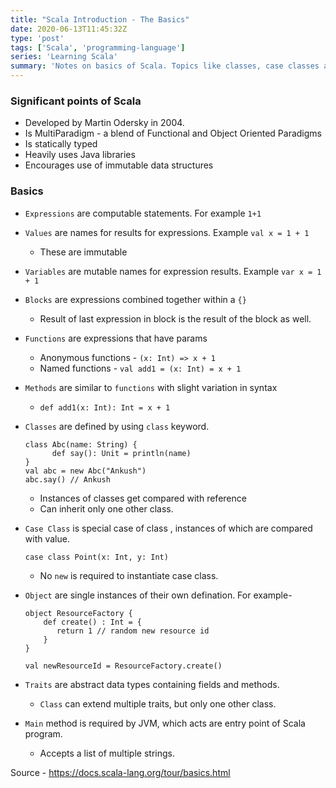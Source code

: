 ```yaml
---
title: "Scala Introduction - The Basics"
date: 2020-06-13T11:45:32Z
type: 'post'
tags: ['Scala', 'programming-language']
series: 'Learning Scala'
summary: 'Notes on basics of Scala. Topics like classes, case classes and traits will be defined.'
---
```


### Significant points of Scala

- Developed by Martin Odersky in 2004. 
- Is MultiParadigm - a blend of Functional and Object Oriented Paradigms
- Is statically typed
- Heavily uses Java libraries
- Encourages use of immutable data structures

### Basics
- `Expressions` are computable statements. For example  `1+1`
- `Values` are names for results for expressions. Example `val x = 1 + 1`
   - These are immutable
- `Variables` are mutable names for expression results. Example `var x = 1 + 1`
- `Blocks` are expressions combined together within a `{}`
    - Result of last expression in block is the result of the block as well.
- `Functions` are expressions that have params
    - Anonymous functions - `(x: Int) => x + 1`
    - Named functions - `val add1 = (x: Int) = x + 1`
- `Methods` are similar to `functions` with slight variation in syntax
    - `def add1(x: Int): Int = x + 1`
- `Classes` are defined by using `class` keyword.

      class Abc(name: String) {
            def say(): Unit = println(name)
      }
      val abc = new Abc("Ankush")
      abc.say() // Ankush
    - Instances of classes get compared with reference
    - Can inherit only one other class.
- `Case Class` is special case of class , instances of which are compared with value.

      case class Point(x: Int, y: Int)
    - No `new` is required to instantiate case class.
- `Object` are single instances of their own defination. For example- 

      object ResourceFactory {
          def create() : Int = {
             return 1 // random new resource id
          }
      }

      val newResourceId = ResourceFactory.create()
-  `Traits` are abstract data types containing fields and methods.
    - `Class` can extend multiple traits, but only one other class.
    
- `Main` method is required by JVM, which acts are entry point of Scala program.
   - Accepts a list of multiple strings.




Source - https://docs.scala-lang.org/tour/basics.html